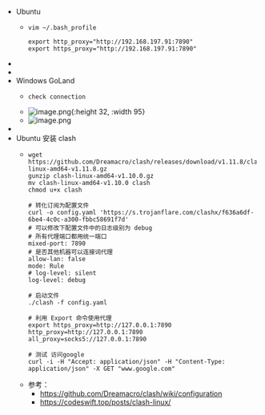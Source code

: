 - Ubuntu
	- ```shell
	  vim ~/.bash_profile
	  
	  export http_proxy="http://192.168.197.91:7890"
	  export https_proxy="http://192.168.197.91:7890"
	  ```
-
-
- Windows GoLand
	- ```shell
	  check connection 
	  ```
	- ![image.png](../assets/image_1666326262164_0.png){:height 32, :width 95}
	- ![image.png](../assets/image_1666326312207_0.png)
-
- Ubuntu 安装 clash
	- ```shell
	  wget https://github.com/Dreamacro/clash/releases/download/v1.11.8/clash-linux-amd64-v1.11.8.gz
	  gunzip clash-linux-amd64-v1.10.0.gz
	  mv clash-linux-amd64-v1.10.0 clash
	  chmod u+x clash
	  
	  # 转化订阅为配置文件
	  curl -o config.yaml 'https://s.trojanflare.com/clashx/f636a6df-6be4-4c0c-a300-fbbc58691f7d'
	  # 可以修改下配置文件中的日志级别为 debug
	  # 所有代理端口都用统一端口
	  mixed-port: 7890
	  # 是否其他机器可以连接词代理
	  allow-lan: false
	  mode: Rule
	  # log-level: silent
	  log-level: debug
	  
	  # 启动文件
	  ./clash -f config.yaml
	  
	  # 利用 Export 命令使用代理
	  export https_proxy=http://127.0.0.1:7890 http_proxy=http://127.0.0.1:7890 all_proxy=socks5://127.0.0.1:7890
	  
	  # 测试 访问google
	  curl -i -H "Accept: application/json" -H "Content-Type: application/json" -X GET "www.google.com"
	  ```
	- 参考：
		- https://github.com/Dreamacro/clash/wiki/configuration
		- https://codeswift.top/posts/clash-linux/